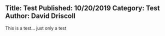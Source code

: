 Title: Test
Published: 10/20/2019
Category: Test
Author: David Driscoll
---
This is a test... just only a test

